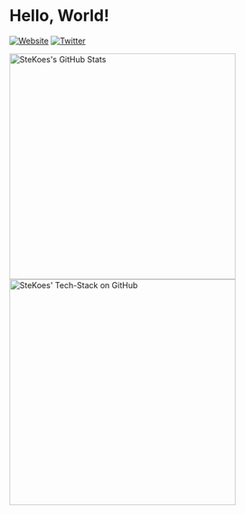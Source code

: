 # Hello, World!

[![Website](https://img.shields.io/badge/Website-stekoe.de-informational?style=flat-square&logo=jekyll&logoColor=white)](https://stekoe.de)
[![Twitter](https://img.shields.io/badge/Twitter-s_koeninger-informational?style=flat-square&logo=twitter&logoColor=white)](https://www.twitter.com/d0gb0t666/)

<a href="https://github.com/stekoe/stekoe">
  <img align="top" src="https://github-readme-stats.vercel.app/api/top-langs/?username=stekoe&title_color=2aa889&text_color=99d1ce&icon_color=2bbc8a&bg_color=0c1014&layout=compact&theme=material-palenight" alt="SteKoes's GitHub Stats" width="400"/></a>
<a href="https://github.com/stekoe/stekoe">
  <img align="top" src="https://github-readme-stats.vercel.app/api?username=stekoe&show_icons=true&include_all_commits=true&title_color=2aa889&text_color=99d1ce&icon_color=2bbc8a&bg_color=0c1014&" alt="SteKoes' Tech-Stack on GitHub" width="400"/></a>
